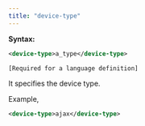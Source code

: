 ```yaml
---
title: "device-type"
---
```


**Syntax:**

```xml
<device-type>a_type</device-type>
```

`[Required for a language definition]`

It specifies the device type.

Example,

```xml
<device-type>ajax</device-type>
```


